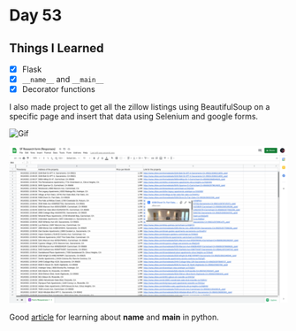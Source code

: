 Day 53
===============================================================================

Things I Learned
-------------------------------------------------------------------------------

- [x] Flask
- [x] ```__name__``` and ```__main__```
- [x] Decorator functions

I also made project to get all the zillow listings using BeautifulSoup on a
specific page and insert that data using Selenium and google forms.

![Gif](Project/zillow_git.gif)

![Sheet](Project/sheet.png)

Good [article](https://www.geeksforgeeks.org/__name__-special-variable-python/) for learning about __name__ and __main__ in python.

